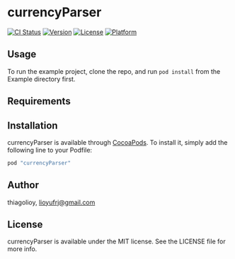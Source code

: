 # currencyParser

[![CI Status](http://img.shields.io/travis/thiagolioy/currencyParser.svg?style=flat)](https://travis-ci.org/thiagolioy/currencyParser)
[![Version](https://img.shields.io/cocoapods/v/currencyParser.svg?style=flat)](http://cocoapods.org/pods/currencyParser)
[![License](https://img.shields.io/cocoapods/l/currencyParser.svg?style=flat)](http://cocoapods.org/pods/currencyParser)
[![Platform](https://img.shields.io/cocoapods/p/currencyParser.svg?style=flat)](http://cocoapods.org/pods/currencyParser)

## Usage

To run the example project, clone the repo, and run `pod install` from the Example directory first.

## Requirements

## Installation

currencyParser is available through [CocoaPods](http://cocoapods.org). To install
it, simply add the following line to your Podfile:

```ruby
pod "currencyParser"
```

## Author

thiagolioy, lioyufrj@gmail.com

## License

currencyParser is available under the MIT license. See the LICENSE file for more info.
